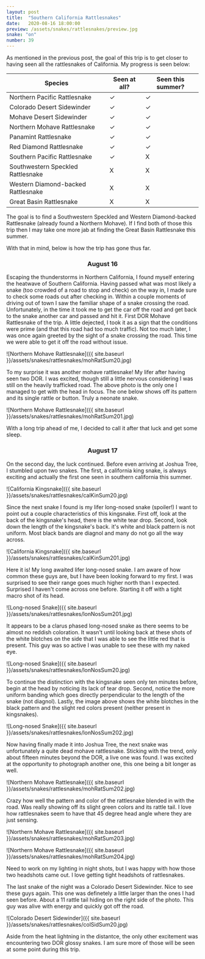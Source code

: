 ```yaml
---
layout: post
title:  "Southern California Rattlesnakes"
date:   2020-08-16 18:00:00
preview: /assets/snakes/rattlesnakes/preview.jpg
snake: "on"
number: 39
---
```


As mentioned in the previous post, the goal of this trip is to get closer to having seen all the rattlesnakes of California. My progress is seen below:

|Species|Seen at all?|Seen this summer?|
|---|---|---|
|Northern Pacific Rattlesnake|✓|✓|
|Colorado Desert Sidewinder|✓|✓|
|Mohave Desert Sidewinder|✓|✓|
|Northern Mohave Rattlesnake|✓|✓|
|Panamint Rattlesnake|✓|✓|
|Red Diamond Rattlesnake|✓|✓|
|Southern Pacific Rattlesnake|✓|X|
|Southwestern Speckled Rattlesnake|X|X|
|Western Diamond-backed Rattlesnake|X|X|
|Great Basin Rattlesnake|X|X|

The goal is to find a Southwestern Speckled and Western Diamond-backed Rattlesnake (already found a Northern Mohave). If I find both of those this trip then I may take one more jab at finding the Great Basin Rattlesnake this summer. 

With that in mind, below is how the trip has gone thus far.

<div align="center"><h3> August 16 </h3></div>

Escaping the thunderstorms in Northern California, I found myself entering the heatwave of Southern California. Having passed what was most likely a snake (too crowded of a road to stop and check) on the way in, I made sure to check some roads out after checking in. Within a couple moments of driving out of town I saw the familiar shape of a snake crossing the road. Unfortunately, in the time it took me to get the car off the road and get back to the snake another car and passed and hit it. First DOR Mohave Rattlesnake of the trip. A little dejected, I took it as a sign that the conditions were prime (and that this road had too much traffic). Not too much later, I was once again greeted by the sight of a snake crossing the road. This time we were able to get it off the road without issue. 

![Northern Mohave Rattlesnake]({{ site.baseurl }}/assets/snakes/rattlesnakes/mohRatSum20.jpg)

To my surprise it was another mohave rattlesnake! My lifer after having seen two DOR. I was excited, though still a little nervous considering I was still on the heavily trafficked road. The above photo is the only one I managed to get with the head in focus. The one below shows off its pattern and its single rattle or button. Truly a neonate snake.

![Northern Mohave Rattlesnake]({{ site.baseurl }}/assets/snakes/rattlesnakes/mohRatSum201.jpg)

With a long trip ahead of me, I decided to call it after that luck and get some sleep.

<div align="center"><h3> August 17 </h3></div>

On the second day, the luck continued. Before even arriving at Joshua Tree, I stumbled upon two snakes. The first, a california king snake, is always exciting and actually the first one seen in southern california this summer.

![California Kingsnake]({{ site.baseurl }}/assets/snakes/rattlesnakes/calKinSum20.jpg)

Since the next snake I found is my lifer long-nosed snake (spoiler!) I want to point out a couple characteristics of this kingsnake. First off, look at the back of the kingsnake's head, there is the white tear drop. Second, look down the length of the kingsnake's back. it's white and black pattern is not uniform. Most black bands are diagnol and many do not go all the way across.

![California Kingsnake]({{ site.baseurl }}/assets/snakes/rattlesnakes/calKinSum201.jpg)

Here it is! My long awaited lifer long-nosed snake. I am aware of how common these guys are, but I have been looking forward to my first. I was surprised to see their range goes much higher north than I expected. Surprised I haven't come across one before. Starting it off with a tight macro shot of its head.

![Long-nosed Snake]({{ site.baseurl }}/assets/snakes/rattlesnakes/lonNosSum201.jpg)

It appears to be a clarus phased long-nosed snake as there seems to be almost no reddish coloration. It wasn't until looking back at these shots of the white blotches on the side that I was able to see the little red that is present. This guy was so active I was unable to see these with my naked eye.

![Long-nosed Snake]({{ site.baseurl }}/assets/snakes/rattlesnakes/lonNosSum20.jpg)

To continue the distinction with the kingsnake seen only ten minutes before, begin at the head by noticing its lack of tear drop. Second, notice the more uniform banding which goes directly perpendicular to the length of the snake (not diagnol). Lastly, the image above shows the white blotches in the black pattern and the slight red colors present (neither present in kingsnakes).

![Long-nosed Snake]({{ site.baseurl }}/assets/snakes/rattlesnakes/lonNosSum202.jpg)

Now having finally made it into Joshua Tree, the next snake was unfortunately a quite dead mohave rattlesnake. Sticking with the trend, only about fifteen minutes beyond the DOR, a live one was found. I was excited at the opportunity to photograph another one, this one being a bit longer as well.

![Northern Mohave Rattlesnake]({{ site.baseurl }}/assets/snakes/rattlesnakes/mohRatSum202.jpg)

Crazy how well the pattern and color of the rattlesnake blended in with the road. Was really showing off its slight green colors and its rattle tail. I love how rattlesnakes seem to have that 45 degree head angle where they are just sensing.

![Northern Mohave Rattlesnake]({{ site.baseurl }}/assets/snakes/rattlesnakes/mohRatSum203.jpg)

![Northern Mohave Rattlesnake]({{ site.baseurl }}/assets/snakes/rattlesnakes/mohRatSum204.jpg)

Need to work on my lighting in night shots, but I was happy with how those two headshots came out. I love getting tight headshots of rattlesnakes.

The last snake of the night was a Colorado Desert Sidewinder. Nice to see these guys again. This one was definetely a little larger than the ones I had seen before. About a 11 rattle tail hiding on the right side of the photo. This guy was alive with energy and quickly got off the road.

![Colorado Desert Sidewinder]({{ site.baseurl }}/assets/snakes/rattlesnakes/colSidSum20.jpg)

Aside from the heat lightning in the distantce, the only other excitement was encountering two DOR glossy snakes. I am sure more of those will be seen at some point during this trip.